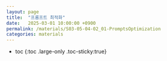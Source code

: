 ```yaml
---
layout: page
title:  "프롬프트 최적화"
date:   2025-03-01 10:00:00 +0900
permalink: /materials/S03-05-04-02_01-PromptsOptimization
categories: materials
---
```

* toc
{:toc .large-only .toc-sticky:true}